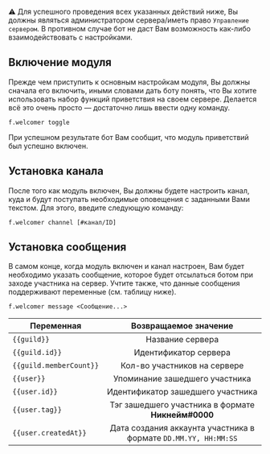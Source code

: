 ⚠️ Для успешного проведения всех указанных действий ниже, Вы должны являться администратором сервера/иметь право `Управление сервером`. В противном случае бот не даст Вам возможность как-либо взаимодействовать с настройками.

## Включение модуля
Прежде чем приступить к основным настройкам модуля, Вы должны сначала его включить, иными словами дать боту понять, что Вы хотите использовать набор функций приветствия на своем сервере. Делается всё это очень просто — достаточно лишь ввести одну команду.
```
f.welcomer toggle
```
При успешном результате бот Вам сообщит, что модуль приветствий был успешно включен.

## Установка канала
После того как модуль включен, Вы должны будете настроить канал, куда и будут поступать необходимые оповещения с заданными Вами текстом. Для этого, введите следующую команду:
```
f.welcomer channel [#канал/ID]
```

## Установка сообщения
В самом конце, когда модуль включен и канал настроен, Вам будет необходимо указать сообщение, которое будет отсылаться ботом при заходе участника на сервер.
Учтите также, что данные сообщения поддерживают переменные (см. таблицу ниже).
```
f.welcomer message <Сообщение...>
```

| Переменная  |      Возвращаемое значение      |
|----------|:-------------:|
| `{{guild}}` |  Название сервера |
| `{{guild.id}}` |    Идентификатор сервера   |
| `{{guild.memberCount}}` | Кол-во участников на сервере |
| `{{user}}` | Упоминание зашедшего участника |
| `{{user.id}}` | Идентификатор зашедшего участника |
| `{{user.tag}}` | Тэг зашедшего участника в формате **Никнейм#0000** |
| `{{user.createdAt}}` | Дата создания аккаунта участника в формате `DD.MM.YY, HH:MM:SS` |
